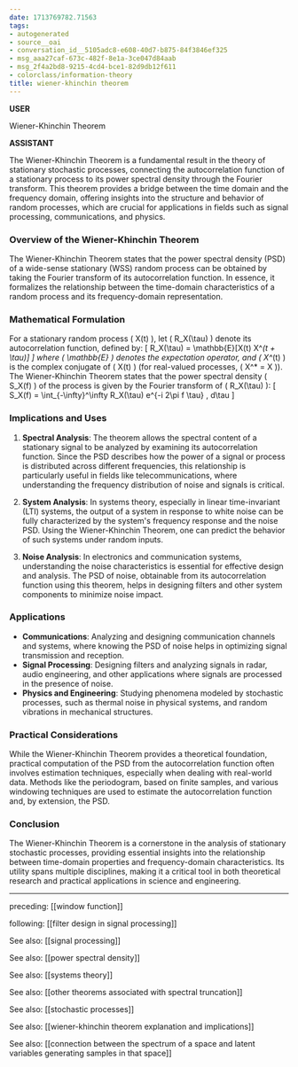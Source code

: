 ```yaml
---
date: 1713769782.71563
tags:
- autogenerated
- source__oai
- conversation_id__5105adc8-e608-40d7-b875-84f3846ef325
- msg_aaa27caf-673c-482f-8e1a-3ce047d84aab
- msg_2f4a2bd8-9215-4cd4-bce1-82d9db12f611
- colorclass/information-theory
title: wiener-khinchin theorem
---
```


**USER**

Wiener-Khinchin Theorem


**ASSISTANT**

The Wiener-Khinchin Theorem is a fundamental result in the theory of stationary stochastic processes, connecting the autocorrelation function of a stationary process to its power spectral density through the Fourier transform. This theorem provides a bridge between the time domain and the frequency domain, offering insights into the structure and behavior of random processes, which are crucial for applications in fields such as signal processing, communications, and physics.

### Overview of the Wiener-Khinchin Theorem

The Wiener-Khinchin Theorem states that the power spectral density (PSD) of a wide-sense stationary (WSS) random process can be obtained by taking the Fourier transform of its autocorrelation function. In essence, it formalizes the relationship between the time-domain characteristics of a random process and its frequency-domain representation.

### Mathematical Formulation

For a stationary random process \( X(t) \), let \( R_X(\tau) \) denote its autocorrelation function, defined by:
\[ R_X(\tau) = \mathbb{E}[X(t) X^*(t + \tau)] \]
where \( \mathbb{E} \) denotes the expectation operator, and \( X^*(t) \) is the complex conjugate of \( X(t) \) (for real-valued processes, \( X^* = X \)). The Wiener-Khinchin Theorem states that the power spectral density \( S_X(f) \) of the process is given by the Fourier transform of \( R_X(\tau) \):
\[ S_X(f) = \int_{-\infty}^\infty R_X(\tau) e^{-i 2\pi f \tau} \, d\tau \]

### Implications and Uses

1. **Spectral Analysis**: The theorem allows the spectral content of a stationary signal to be analyzed by examining its autocorrelation function. Since the PSD describes how the power of a signal or process is distributed across different frequencies, this relationship is particularly useful in fields like telecommunications, where understanding the frequency distribution of noise and signals is critical.

2. **System Analysis**: In systems theory, especially in linear time-invariant (LTI) systems, the output of a system in response to white noise can be fully characterized by the system's frequency response and the noise PSD. Using the Wiener-Khinchin Theorem, one can predict the behavior of such systems under random inputs.

3. **Noise Analysis**: In electronics and communication systems, understanding the noise characteristics is essential for effective design and analysis. The PSD of noise, obtainable from its autocorrelation function using this theorem, helps in designing filters and other system components to minimize noise impact.

### Applications

- **Communications**: Analyzing and designing communication channels and systems, where knowing the PSD of noise helps in optimizing signal transmission and reception.
- **Signal Processing**: Designing filters and analyzing signals in radar, audio engineering, and other applications where signals are processed in the presence of noise.
- **Physics and Engineering**: Studying phenomena modeled by stochastic processes, such as thermal noise in physical systems, and random vibrations in mechanical structures.

### Practical Considerations

While the Wiener-Khinchin Theorem provides a theoretical foundation, practical computation of the PSD from the autocorrelation function often involves estimation techniques, especially when dealing with real-world data. Methods like the periodogram, based on finite samples, and various windowing techniques are used to estimate the autocorrelation function and, by extension, the PSD.

### Conclusion

The Wiener-Khinchin Theorem is a cornerstone in the analysis of stationary stochastic processes, providing essential insights into the relationship between time-domain properties and frequency-domain characteristics. Its utility spans multiple disciplines, making it a critical tool in both theoretical research and practical applications in science and engineering.


---

preceding: [[window function]]  


following: [[filter design in signal processing]]

See also: [[signal processing]]


See also: [[power spectral density]]


See also: [[systems theory]]


See also: [[other theorems associated with spectral truncation]]


See also: [[stochastic processes]]


See also: [[wiener-khinchin theorem explanation and implications]]


See also: [[connection between the spectrum of a space and latent variables generating samples in that space]]